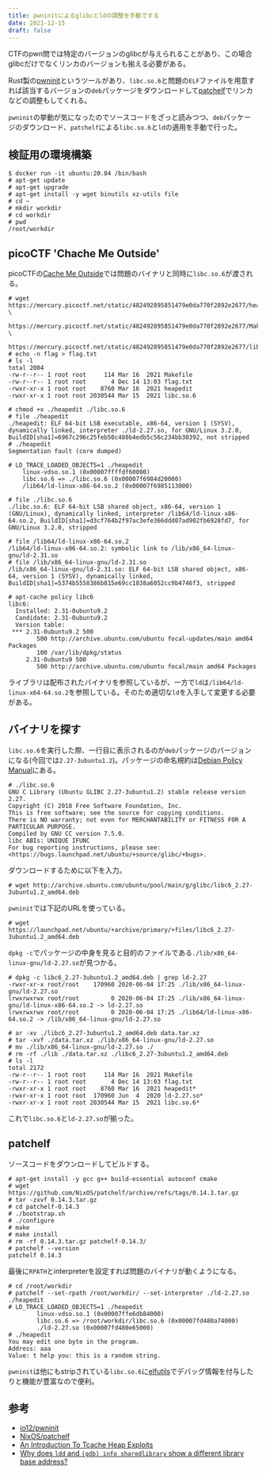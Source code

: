 ```yaml
---
title: pwninitによるglibcとldの調整を手動でする
date: 2021-12-15
draft: false
---
```


CTFのpwn問では特定のバージョンのglibcが与えられることがあり、この場合glibcだけでなくリンカのバージョンも揃える必要がある。

Rust製の[pwninit](https://github.com/io12/pwninit)というツールがあり、`libc.so.6`と問題の`ELF`ファイルを用意すれば該当するバージョンの`deb`パッケージをダウンロードして[patchelf](https://github.com/NixOS/patchelf)でリンカなどの調整もしてくれる。

`pwninit`の挙動が気になったのでソースコードをざっと読みつつ、`deb`パッケージのダウンロード、`patchelf`による`libc.so.6`と`ld`の適用を手動で行った。

## 検証用の環境構築

```
$ docker run -it ubuntu:20.04 /bin/bash
# apt-get update
# apt-get upgrade
# apt-get install -y wget binutils xz-utils file
# cd ~
# mkdir workdir
# cd workdir
# pwd
/root/workdir
```

## picoCTF 'Chache Me Outside'

picoCTFの[Cache Me Outside](https://play.picoctf.org/practice/challenge/146?category=6&page=1)では問題のバイナリと同時に`libc.so.6`が渡される。

```
# wget https://mercury.picoctf.net/static/482492895851479e0da770f2892e2677/heapedit \
    https://mercury.picoctf.net/static/482492895851479e0da770f2892e2677/Makefile \
    https://mercury.picoctf.net/static/482492895851479e0da770f2892e2677/libc.so.6
# echo -n flag > flag.txt
# ls -l
total 2004
-rw-r--r-- 1 root root     114 Mar 16  2021 Makefile
-rw-r--r-- 1 root root       4 Dec 14 13:03 flag.txt
-rwxr-xr-x 1 root root    8760 Mar 16  2021 heapedit
-rwxr-xr-x 1 root root 2030544 Mar 15  2021 libc.so.6
```

```
# chmod +x ./heapedit ./libc.so.6
# file ./heapedit
./heapedit: ELF 64-bit LSB executable, x86-64, version 1 (SYSV), dynamically linked, interpreter ./ld-2.27.so, for GNU/Linux 3.2.0, BuildID[sha1]=6967c296c25feb50c480b4edb5c56c234bb30392, not stripped
# ./heapedit
Segmentation fault (core dumped)
```

```
# LD_TRACE_LOADED_OBJECTS=1 ./heapedit
    linux-vdso.so.1 (0x00007ffffdf60000)
    libc.so.6 => ./libc.so.6 (0x00007f6984d20000)
    /lib64/ld-linux-x86-64.so.2 (0x00007f6985113000)
```

```
# file ./libc.so.6 
./libc.so.6: ELF 64-bit LSB shared object, x86-64, version 1 (GNU/Linux), dynamically linked, interpreter /lib64/ld-linux-x86-64.so.2, BuildID[sha1]=d3cf764b2f97ac3efe366ddd07ad902fb6928fd7, for GNU/Linux 3.2.0, stripped
```

```
# file /lib64/ld-linux-x86-64.so.2 
/lib64/ld-linux-x86-64.so.2: symbolic link to /lib/x86_64-linux-gnu/ld-2.31.so
# file /lib/x86_64-linux-gnu/ld-2.31.so 
/lib/x86_64-linux-gnu/ld-2.31.so: ELF 64-bit LSB shared object, x86-64, version 1 (SYSV), dynamically linked, BuildID[sha1]=5374b5558386b815e69cc1838a6052cc9b4746f3, stripped
```

```
# apt-cache policy libc6
libc6:
  Installed: 2.31-0ubuntu9.2
  Candidate: 2.31-0ubuntu9.2
  Version table:
 *** 2.31-0ubuntu9.2 500
        500 http://archive.ubuntu.com/ubuntu focal-updates/main amd64 Packages
        100 /var/lib/dpkg/status
     2.31-0ubuntu9 500
        500 http://archive.ubuntu.com/ubuntu focal/main amd64 Packages
```

ライブラリは配布されたバイナリを参照しているが、一方で`ld`は`/lib64/ld-linux-x64-64.so.2`を参照している。そのため適切な`ld`を入手して変更する必要がある。


## バイナリを探す

`libc.so.6`を実行した際、一行目に表示されるのが`deb`パッケージのバージョンになる(今回では`2.27-3ubuntu1.2`)。パッケージの命名規約は[Debian Policy Manual](https://www.debian.org/doc/debian-policy/ch-controlfields.html#version)にある。

```
# ./libc.so.6
GNU C Library (Ubuntu GLIBC 2.27-3ubuntu1.2) stable release version 2.27.
Copyright (C) 2018 Free Software Foundation, Inc.
This is free software; see the source for copying conditions.
There is NO warranty; not even for MERCHANTABILITY or FITNESS FOR A
PARTICULAR PURPOSE.
Compiled by GNU CC version 7.5.0.
libc ABIs: UNIQUE IFUNC
For bug reporting instructions, please see:
<https://bugs.launchpad.net/ubuntu/+source/glibc/+bugs>.
```

ダウンロードするために以下を入力。

```
# wget http://archive.ubuntu.com/ubuntu/pool/main/g/glibc/libc6_2.27-3ubuntu1.2_amd64.deb
```

`pwninit`では下記のURLを使っている。

```
# wget https://launchpad.net/ubuntu/+archive/primary/+files/libc6_2.27-3ubuntu1.2_amd64.deb
```

`dpkg -c`でパッケージの中身を見ると目的のファイルである`./lib/x86_64-linux-gnu/ld-2.27.so`が見つかる。

```
# dpkg -c libc6_2.27-3ubuntu1.2_amd64.deb | grep ld-2.27
-rwxr-xr-x root/root    170960 2020-06-04 17:25 ./lib/x86_64-linux-gnu/ld-2.27.so
lrwxrwxrwx root/root         0 2020-06-04 17:25 ./lib/x86_64-linux-gnu/ld-linux-x86-64.so.2 -> ld-2.27.so
lrwxrwxrwx root/root         0 2020-06-04 17:25 ./lib64/ld-linux-x86-64.so.2 -> /lib/x86_64-linux-gnu/ld-2.27.so
```

```
# ar -xv ./libc6_2.27-3ubuntu1.2_amd64.deb data.tar.xz
# tar -xvf ./data.tar.xz ./lib/x86_64-linux-gnu/ld-2.27.so
# mv ./lib/x86_64-linux-gnu/ld-2.27.so ./
# rm -rf ./lib ./data.tar.xz ./libc6_2.27-3ubuntu1.2_amd64.deb
# ls -l
total 2172
-rw-r--r-- 1 root root     114 Mar 16  2021 Makefile
-rw-r--r-- 1 root root       4 Dec 14 13:03 flag.txt
-rwxr-xr-x 1 root root    8760 Mar 16  2021 heapedit*
-rwxr-xr-x 1 root root  170960 Jun  4  2020 ld-2.27.so*
-rwxr-xr-x 1 root root 2030544 Mar 15  2021 libc.so.6*
```

これで`libc.so.6`と`ld-2.27.so`が揃った。

## patchelf

ソースコードをダウンロードしてビルドする。

```
# apt-get install -y gcc g++ build-essential autoconf cmake
# wget https://github.com/NixOS/patchelf/archive/refs/tags/0.14.3.tar.gz
# tar -zxvf 0.14.3.tar.gz
# cd patchelf-0.14.3
# ./bootstrap.sh
# ./configure
# make
# make install
# rm -rf 0.14.3.tar.gz patchelf-0.14.3/
# patchelf --version
patchelf 0.14.3
```

最後に`RPATH`とinterpreterを設定すれば問題のバイナリが動くようになる。

```
# cd /root/workdir
# patchelf --set-rpath /root/workdir/ --set-interpreter ./ld-2.27.so ./heapedit 
# LD_TRACE_LOADED_OBJECTS=1 ./heapedit 
        linux-vdso.so.1 (0x00007ffe6db84000)
        libc.so.6 => /root/workdir/libc.so.6 (0x00007fd480a74000)
        ./ld-2.27.so (0x00007fd480e65000)
# ./heapedit
You may edit one byte in the program.
Address: aaa
Value: t help you: this is a random string.
```

`pwninit`は他にもstripされている`libc.so.6`に[elfutils](https://sourceware.org/elfutils/)でデバッグ情報を付与したりと機能が豊富なので便利。

## 参考
- [io12/pwninit](https://github.com/io12/pwninit)
- [NixOS/patchelf](https://github.com/NixOS/patchelf)
- [An Introduction To Tcache Heap Exploits](https://featureenvy.com/blog/an-introduction-to-tcache-heap-exploits/)
- [Why does `ldd` and `(gdb) info sharedlibrary` show a different library base address?](https://reverseengineering.stackexchange.com/questions/6657/why-does-ldd-and-gdb-info-sharedlibrary-show-a-different-library-base-addr)
